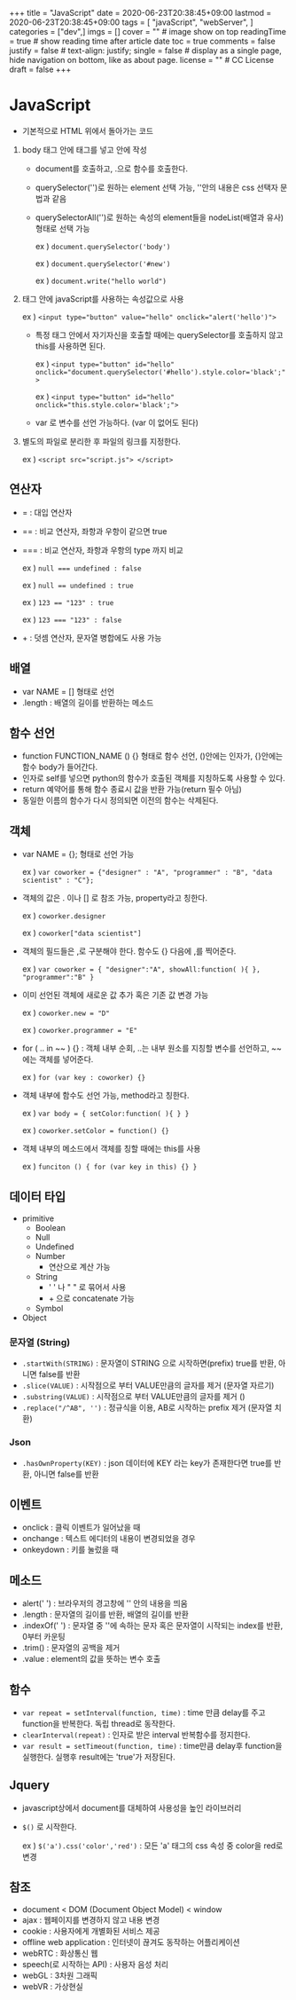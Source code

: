 +++
title = "JavaScript"
date = 2020-06-23T20:38:45+09:00
lastmod = 2020-06-23T20:38:45+09:00
tags = [
    "javaScript",
    "webServer",
]
categories = ["dev",]
imgs = []
cover = ""  # image show on top
readingTime = true  # show reading time after article date
toc = true
comments = false
justify = false  # text-align: justify;
single = false  # display as a single page, hide navigation on bottom, like as about page.
license = ""  # CC License
draft = false
+++

# JavaScript
 - 기본적으로 HTML 위에서 돌아가는 코드
 1) body 태그 안에 <script> </script> 태그를 넣고 안에 작성
    - document를 호출하고, .으로 함수를 호출한다.
    - querySelector('')로 원하는 element 선택 가능, ''안의 내용은 css 선택자 문법과 같음
    - querySelectorAll('')로 원하는 속성의 element들을 nodeList(배열과 유사)형태로 선택 가능

       ex ) ``document.querySelector('body')``

       ex ) ``document.querySelector('#new')``

       ex ) ``document.write("hello world")``

 2) 태그 안에 javaScript를 사용하는 속성값으로 사용

    ex ) ``<input type="button" value="hello" onclick="alert('hello')">``

    - 특정 태그 안에서 자기자신을 호출할 때에는 querySelector를 호출하지 않고 this를 사용하면 된다.

       ex ) ``<input type="button" id="hello" onclick="document.querySelector('#hello').style.color='black';">``

       ex ) ``<input type="button" id="hello" onclick="this.style.color='black';">``

    - var 로 변수를 선언 가능하다. (var 이 없어도 된다)

 3) 별도의 파일로 분리한 후 파일의 링크를 지정한다.

    ex ) ``<script src="script.js"> </script>``


## 연산자
 - = : 대입 연산자
 - == : 비교 연산자, 좌항과 우항이 같으면 true
 - === : 비교 연산자, 좌항과 우항의 type 까지 비교

   ex ) ``null === undefined : false``

   ex ) ``null == undefined : true``

   ex ) ``123 == "123" : true``

   ex ) ``123 === "123" : false``

 - \+ : 덧셈 연산자, 문자열 병합에도 사용 가능

## 배열
 - var NAME = [] 형태로 선언
 - .length : 배열의 길이를 반환하는 메소드

## 함수 선언
 - function FUNCTION_NAME () {} 형태로 함수 선언, ()안에는 인자가, {}안에는 함수 body가 들어간다.
 - 인자로 self를 넣으면 python의 함수가 호출된 객체를 지칭하도록 사용할 수 있다.
 - return 예약어를 통해 함수 종료시 값을 반환 가능(return 필수 아님)
 - 동일한 이름의 함수가 다시 정의되면 이전의 함수는 삭제된다.

## 객체
 - var NAME = {}; 형태로 선언 가능

   ex ) ``var coworker = {"designer" : "A", "programmer" : "B", "data scientist" : "C"};``
 - 객체의 값은 . 이나 [] 로 참조 가능, property라고 칭한다.

   ex ) ``coworker.designer``

   ex ) ``coworker["data scientist"]``

 - 객체의 필드들은 ,로 구분해야 한다. 함수도 {} 다음에 ,를 찍어준다.

   ex ) ``var coworker = { "designer":"A", showAll:function( ){ }, "programmer":"B" }``

 - 이미 선언된 객체에 새로운 값 추가 혹은 기존 값 변경 가능

   ex ) ``coworker.new = "D"``

   ex ) ``coworker.programmer = "E"``

 - for ( .. in \~\~ ) {}  : 객체 내부 순회, ..는 내부 원소를 지칭할 변수를 선언하고, \~\~에는 객체를 넣어준다.

   ex ) ``for (var key : coworker) {}``
 - 객체 내부에 함수도 선언 가능, method라고 칭한다.

   ex ) ``var body = { setColor:function( ){ } }``

   ex ) ``coworker.setColor = function() {}``

 - 객체 내부의 메소드에서 객체를 칭할 때에는 this를 사용

   ex ) ``funciton () { for (var key in this) {} }``


## 데이터 타입
 - primitive
    * Boolean
    * Null
    * Undefined
    * Number
      - 연산으로 계산 가능
    * String
      - ' ' 나 " " 로 묶어서 사용
      - \+ 으로 concatenate 가능
    * Symbol
 - Object

### 문자열 (String)
 - `.startWith(STRING)` : 문자열이 STRING 으로 시작하면(prefix) true를 반환, 아니면 false를 반환 
 - `.slice(VALUE)` : 시작점으로 부터 VALUE만큼의 글자를 제거 (문자열 자르기)
 - `.substring(VALUE)` : 시작점으로 부터 VALUE만큼의 글자를 제거 ()
 - `.replace("/^AB", '')` : 정규식을 이용, AB로 시작하는 prefix 제거 (문자열 치환)
 
### Json
 - `.hasOwnProperty(KEY)` : json 데이터에 KEY 라는 key가 존재한다면 true를 반환, 아니면 false를 반환

## 이벤트
 - onclick : 클릭 이벤트가 일어났을 때
 - onchange : 텍스트 에디터의 내용이 변경되었을 경우
 - onkeydown : 키를 눌렀을 때

## 메소드
 - alert(' ') : 브라우저의 경고창에 '' 안의 내용을 띄움
 - .length : 문자열의 길이를 반환, 배열의 길이를 반환
 - .indexOf(' ') : 문자열 중 ''에 속하는 문자 혹은 문자열이 시작되는 index를 반환, 0부터 카운팅
 - .trim() : 문자열의 공백을 제거
 - .value : element의 값을 뜻하는 변수 호출


## 함수
 - `var repeat = setInterval(function, time)` : time 만큼 delay를 주고 function을 반복한다. 독립 thread로 동작한다.
 - `clearInterval(repeat)` : 인자로 받은 interval 반복함수를 정지한다.
 - `var result = setTimeout(function, time)` : time만큼 delay후 function을 실행한다. 실행후 result에는 'true'가 저장된다.

## Jquery
 - javascript상에서 document를 대체하여 사용성을 높인 라이브러리
 - ``$()`` 로 시작한다.

   ex ) ``$('a').css('color','red')``  : 모든 'a' 태그의 css 속성 중 color을 red로 변경

## 참조
 - document < DOM (Document Object Model) < window
 - ajax : 웹페이지를 변경하지 않고 내용 변경
 - cookie : 사용자에게 개별화된 서비스 제공
 - offline web application : 인터넷이 끊겨도 동작하는 어플리케이션
 - webRTC : 화상통신 웹
 - speech(로 시작하는 API) : 사용자 음성 처리
 - webGL : 3차원 그래픽
 - webVR : 가상현실
